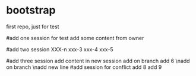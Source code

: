# bootstrap
first repo, just for test

#add one session for test
add some content from owner

#add two session
XXX-n
xxx-3
xxx-4
xxx-5

#add three session
add content in new session
add on branch
add 6
\nadd on branch
\nadd new line
#add session for conflict
add 8
add 9
